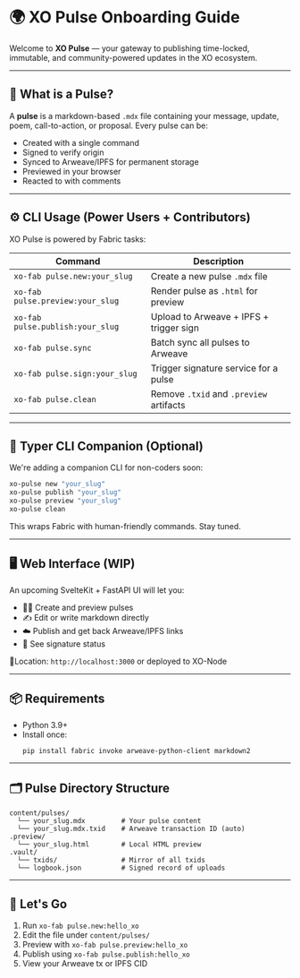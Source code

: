 # 🌍 XO Pulse Onboarding Guide

Welcome to **XO Pulse** — your gateway to publishing time-locked, immutable, and community-powered updates in the XO ecosystem.

---

## 🧠 What is a Pulse?

A **pulse** is a markdown-based `.mdx` file containing your message, update, poem, call-to-action, or proposal. Every pulse can be:

- Created with a single command
- Signed to verify origin
- Synced to Arweave/IPFS for permanent storage
- Previewed in your browser
- Reacted to with comments

---

## ⚙️ CLI Usage (Power Users + Contributors)

XO Pulse is powered by Fabric tasks:

| Command                          | Description                             |
| -------------------------------- | --------------------------------------- |
| `xo-fab pulse.new:your_slug`     | Create a new pulse `.mdx` file          |
| `xo-fab pulse.preview:your_slug` | Render pulse as `.html` for preview     |
| `xo-fab pulse.publish:your_slug` | Upload to Arweave + IPFS + trigger sign |
| `xo-fab pulse.sync`              | Batch sync all pulses to Arweave        |
| `xo-fab pulse.sign:your_slug`    | Trigger signature service for a pulse   |
| `xo-fab pulse.clean`             | Remove `.txid` and `.preview` artifacts |

---

## 🔁 Typer CLI Companion (Optional)

We're adding a companion CLI for non-coders soon:

```bash
xo-pulse new "your_slug"
xo-pulse publish "your_slug"
xo-pulse preview "your_slug"
xo-pulse clean
```

This wraps Fabric with human-friendly commands. Stay tuned.

---

## 🖥️ Web Interface (WIP)

An upcoming SvelteKit + FastAPI UI will let you:

- 👩‍💻 Create and preview pulses
- ✍️ Edit or write markdown directly
- ☁️ Publish and get back Arweave/IPFS links
- 🧠 See signature status

📍Location: `http://localhost:3000` or deployed to XO-Node

---

## 📦 Requirements

- Python 3.9+
- Install once:
  ```bash
  pip install fabric invoke arweave-python-client markdown2
  ```

---

## 🗂 Pulse Directory Structure

```text
content/pulses/
  └── your_slug.mdx         # Your pulse content
  └── your_slug.mdx.txid    # Arweave transaction ID (auto)
.preview/
  └── your_slug.html        # Local HTML preview
.vault/
  └── txids/                # Mirror of all txids
  └── logbook.json          # Signed record of uploads
```

---

## 🚀 Let's Go

1. Run `xo-fab pulse.new:hello_xo`
2. Edit the file under `content/pulses/`
3. Preview with `xo-fab pulse.preview:hello_xo`
4. Publish using `xo-fab pulse.publish:hello_xo`
5. View your Arweave tx or IPFS CID
